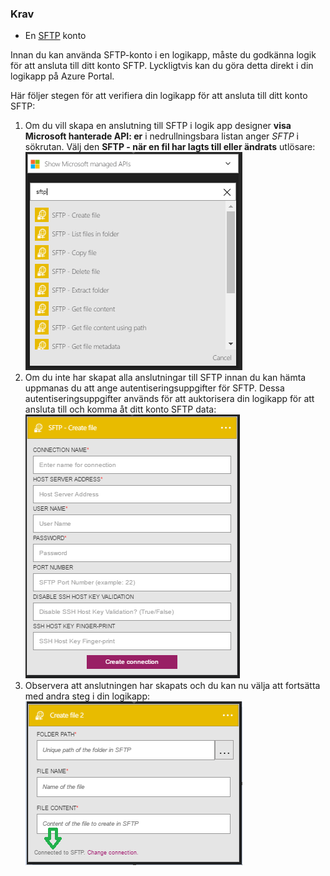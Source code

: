 ### <a name="prerequisites"></a>Krav
* En [SFTP](https://en.wikipedia.org/wiki/SSH_File_Transfer_Protocol) konto  

Innan du kan använda SFTP-konto i en logikapp, måste du godkänna logik för att ansluta till ditt konto SFTP. Lyckligtvis kan du göra detta direkt i din logikapp på Azure Portal.  

Här följer stegen för att verifiera din logikapp för att ansluta till ditt konto SFTP:  

1. Om du vill skapa en anslutning till SFTP i logik app designer **visa Microsoft hanterade API: er** i nedrullningsbara listan anger *SFTP* i sökrutan. Välj den **SFTP - när en fil har lagts till eller ändrats** utlösare:  
   ![SFTP online bild 1](./media/connectors-create-api-sftp/sftp-1.png)  
2. Om du inte har skapat alla anslutningar till SFTP innan du kan hämta uppmanas du att ange autentiseringsuppgifter för SFTP. Dessa autentiseringsuppgifter används för att auktorisera din logikapp för att ansluta till och komma åt ditt konto SFTP data:  
   ![SFTP online bild 2](./media/connectors-create-api-sftp/sftp-2.png)  
3. Observera att anslutningen har skapats och du kan nu välja att fortsätta med andra steg i din logikapp:   
   ![SFTP online bild 3](./media/connectors-create-api-sftp/sftp-3.png) 


